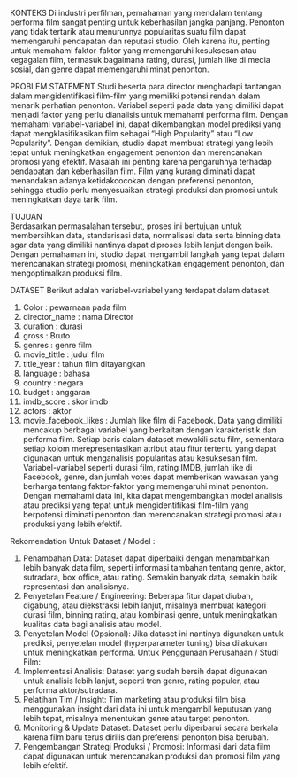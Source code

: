 KONTEKS 
Di industri perfilman, pemahaman yang mendalam tentang performa film sangat penting untuk keberhasilan jangka panjang. Penonton yang tidak tertarik atau menurunnya popularitas suatu film dapat memengaruhi pendapatan dan reputasi studio. Oleh karena itu, penting untuk memahami faktor-faktor yang memengaruhi kesuksesan atau kegagalan film, termasuk bagaimana rating, durasi, jumlah like di media sosial, dan genre dapat memengaruhi minat penonton.  

PROBLEM STATEMENT 
Studi beserta para director menghadapi tantangan dalam mengidentifikasi film-film yang memiliki potensi rendah dalam menarik perhatian penonton. Variabel seperti pada data yang dimiliki dapat menjadi faktor yang perlu dianalisis untuk memahami performa film.  Dengan memahami variabel-variabel ini, dapat dikembangkan model prediksi yang dapat mengklasifikasikan film sebagai “High Popularity” atau “Low Popularity”. Dengan demikian, studio dapat membuat strategi yang lebih tepat untuk meningkatkan engagement penonton dan merencanakan promosi yang efektif.  Masalah ini penting karena pengaruhnya terhadap pendapatan dan keberhasilan film. Film yang kurang diminati dapat menandakan adanya ketidakcocokan dengan preferensi penonton, sehingga studio perlu menyesuaikan strategi produksi dan promosi untuk meningkatkan daya tarik film. 

TUJUAN  
Berdasarkan permasalahan tersebut, proses ini bertujuan untuk membersihkan data, standarisasi data, normalisasi data serta binning data agar data yang dimiliki nantinya dapat diproses lebih lanjut dengan baik. Dengan pemahaman ini, studio dapat mengambil langkah yang tepat dalam merencanakan strategi promosi, meningkatkan engagement penonton, dan mengoptimalkan produksi film.

DATASET
Berikut adalah variabel-variabel yang terdapat dalam dataset.
1. Color : pewarnaan pada film
2. director_name : nama Director
3. duration : durasi
4. gross : Bruto
5. genres : genre film
6. movie_tittle : judul film
7. title_year : tahun film ditayangkan
8. language : bahasa
9. country : negara
10. budget : anggaran
11. imdb_score : skor imdb
12. actors : aktor
13. movie_facebook_likes : Jumlah like film di Facebook.
Data yang dimiliki mencakup berbagai variabel yang berkaitan dengan karakteristik dan performa film. Setiap baris dalam dataset mewakili satu film, sementara setiap kolom merepresentasikan atribut atau fitur tertentu yang dapat digunakan untuk menganalisis popularitas atau kesuksesan film. Variabel-variabel seperti durasi film, rating IMDB, jumlah like di Facebook, genre, dan jumlah votes dapat memberikan wawasan yang berharga tentang faktor-faktor yang memengaruhi minat penonton. Dengan memahami data ini, kita dapat mengembangkan model analisis atau prediksi yang tepat untuk mengidentifikasi film-film yang berpotensi diminati penonton dan merencanakan strategi promosi atau produksi yang lebih efektif.

Rekomendation
Untuk Dataset / Model :
1.	Penambahan Data: Dataset dapat diperbaiki dengan menambahkan lebih banyak data film, seperti informasi tambahan tentang genre, aktor, sutradara, box office, atau rating. Semakin banyak data, semakin baik representasi dan analisisnya.
2.	Penyetelan Feature / Engineering: Beberapa fitur dapat diubah, digabung, atau diekstraksi lebih lanjut, misalnya membuat kategori durasi film, binning rating, atau kombinasi genre, untuk meningkatkan kualitas data bagi analisis atau model.
3.	Penyetelan Model (Opsional): Jika dataset ini nantinya digunakan untuk prediksi, penyetelan model (hyperparameter tuning) bisa dilakukan untuk meningkatkan performa.
Untuk Penggunaan Perusahaan / Studi Film:
1.	Implementasi Analisis: Dataset yang sudah bersih dapat digunakan untuk analisis lebih lanjut, seperti tren genre, rating populer, atau performa aktor/sutradara.
2.	Pelatihan Tim / Insight: Tim marketing atau produksi film bisa menggunakan insight dari data ini untuk mengambil keputusan yang lebih tepat, misalnya menentukan genre atau target penonton.
3.	Monitoring & Update Dataset: Dataset perlu diperbarui secara berkala karena film baru terus dirilis dan preferensi penonton bisa berubah.
4.	Pengembangan Strategi Produksi / Promosi: Informasi dari data film dapat digunakan untuk merencanakan produksi dan promosi film yang lebih efektif.
